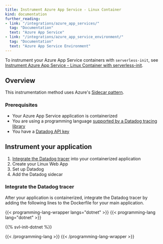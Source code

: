 ```yaml
---
title: Instrument Azure App Service - Linux Container
kind: documentation
further_reading:
- link: "/integrations/azure_app_services/"
  tag: "Documentation"
  text: "Azure App Service"
- link: "/integrations/azure_app_service_environment/"
  tag: "Documentation"
  text: "Azure App Service Environment"
---
```


<div class="alert alert-info">To instrument your Azure App Service containers with <code>serverless-init</code>, see <a href="/serverless/guide/azure_app_service_linux_serverless_init">Instrument Azure App Service - Linux Container with serverless-init</a>.</div>

## Overview

This instrumentation method uses Azure's [Sidecar pattern][1].

### Prerequisites

- Your Azure App Service application is containerized
- You are using a programming language [supported by a Datadog tracing library][2]
- You have a [Datadog API key][3]

## Instrument your application

1. [Integrate the Datadog tracer](#integrate-the-datadog-tracer) into your containerized application
1. Create your Linux Web App
1. Set up Datadog
1. Add the Datadog sidecar 

### Integrate the Datadog tracer

After your application is containerized, integrate the Datadog tracer by adding the following lines to the Dockerfile for your main application.

{{< programming-lang-wrapper langs="dotnet" >}}
{{< programming-lang lang="dotnet" >}}

{{% svl-init-dotnet %}}

{{< /programming-lang >}}
{{< /programming-lang-wrapper >}}

[1]: https://azure.github.io/AppService/2024/04/04/Public-Preview-Sidecars-Webjobs.html
[2]: /tracing/trace_collection/library_config
[3]: /account_management/api-app-keys/